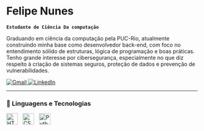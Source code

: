 # Felipe Nunes

**`Estudante de Ciência Da computação`**

Graduando em ciência da computação pela PUC-Rio, atualmente construindo minha base como desenvolvedor back-end, com foco no entendimento sólido de estruturas, lógica de programação e boas práticas. Tenho grande interesse por cibersegurança, especialmente no que diz respeito à criação de sistemas seguros, proteção de dados e prevenção de vulnerabilidades.

<p align="left">
        <a href="mailto:devbyfn@gmail.com" title="Gmail">
            <img src="https://img.shields.io/badge/-Gmail-516140?style=flat-square&labelColor=516140&logo=gmail&logoColor=white&link=" alt="Gmail"
        />
    <a href="https://www.linkedin.com/in/felipenunes-tech/" title="LinkedIn">
  <img src="https://img.shields.io/badge/-Linkedin-37432b?style=flat-square&logo=Linkedin&logoColor=white&link=" alt="LinkedIn"/></a>

</p>

---

### 👾 Linguagens e Tecnologias

<img 
    align="left" 
    alt="HTML"
    title="HTML" 
    width="30px" 
    style="padding-right: 10px;" 
    src="https://cdn.jsdelivr.net/gh/devicons/devicon@latest/icons/html5/html5-original.svg" 
/>
<img 
    align="left" 
    alt="CSS" 
    title="CSS"
    width="30px" 
    style="padding-right: 10px;" 
    src="https://cdn.jsdelivr.net/gh/devicons/devicon@latest/icons/css3/css3-original.svg" 
/>
<img 
    align="left" 
    alt="Python" 
    title="Python"
    width="30px" 
    style="padding-right: 10px;" 
    src="https://cdn.jsdelivr.net/gh/devicons/devicon@latest/icons/python/python-original.svg" 
/>
